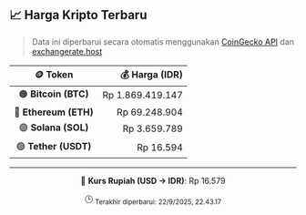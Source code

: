 

<!-- HARGA_KRIPTO -->
## 📈 Harga Kripto Terbaru

> Data ini diperbarui secara otomatis menggunakan [CoinGecko API](https://www.coingecko.com/) dan [exchangerate.host](https://exchangerate.host/)

<div align="center">

| 🪙 Token | 💰 Harga (IDR) |
|:------:|---------------:|
| 🟠 **Bitcoin (BTC)**   | Rp 1.869.419.147 |
| 🔵 **Ethereum (ETH)**  | Rp 69.248.904 |
| 🟣 **Solana (SOL)**    | Rp 3.659.789 |
| 🟢 **Tether (USDT)**   | Rp 16.594 |

---

💱 **Kurs Rupiah (USD → IDR)**: Rp 16.579

🕒 <sub>Terakhir diperbarui: 22/9/2025, 22.43.17</sub>

</div>
<!-- /HARGA_KRIPTO -->